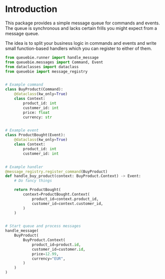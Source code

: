 # Introduction

This package provides a simple message queue for commands and events. The queue is synchronous and lacks certain frills
you might expect from a message queue.

The idea is to split your business logic in commands and events and write small function-based handlers which you can
register to either of them.

```python
from queuebie.runner import handle_message
from queuebie.messages import Command, Event
from dataclasses import dataclass
from queuebie import message_registry


# Example command
class BuyProduct(Command):
    @dataclass(kw_only=True)
    class Context:
        product_id: int
        customer_id: int
        price: float
        currency: str


# Example event
class ProductBought(Event):
    @dataclass(kw_only=True)
    class Context:
        product_id: int
        customer_id: int


# Example handler
@message_registry.register_command(BuyProduct)
def handle_buy_product(context: BuyProduct.Context) -> Event:
    # Do fancy things

    return ProductBought(
        context=ProductBought.Context(
            product_id=context.product_id,
            customer_id=context.customer_id,
        )
    )


# Start queue and process messages
handle_message(
    BuyProduct(
        BuyProduct.Context(
            product_id=product.id,
            customer_id=customer.id,
            price=12.99,
            currency="EUR",
        )
    )
)
```

